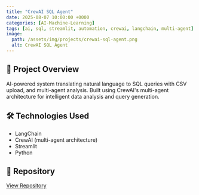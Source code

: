 ```yaml
---
title: "CrewAI SQL Agent"
date: 2025-08-07 10:00:00 +0000
categories: [AI-Machine-Learning]
tags: [ai, sql, streamlit, automation, crewai, langchain, multi-agent]
image:
  path: /assets/img/projects/crewai-sql-agent.png
  alt: CrewAI SQL Agent
---
```


## 🎯 Project Overview

AI-powered system translating natural language to SQL queries with CSV upload, and multi-agent analysis. Built using CrewAI's multi-agent architecture for intelligent data analysis and query generation. 

## 🛠️ Technologies Used

- LangChain
- CrewAI (multi-agent architecture)  
- Streamlit
- Python

## 🔗 Repository

<a href="https://github.com/Mohit2497/CrewAI-SQL-Agent" target="_blank" class="btn btn-primary">
  <i class="fab fa-github"></i> View Repository
</a>